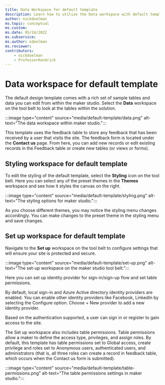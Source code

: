 ```yaml
---
title: Data Workspace for default template
description: Learn how to utilize the Data workspace with default template.
author: nickdoelman
ms.topic: conceptual
ms.custom: 
ms.date: 05/24/2022
ms.subservice:
ms.author: ndoelman 
ms.reviewer: 
contributors:
    - nickdoelman
    - ProfessorKendrick
---
```


# Data workspace for default template

The default design template comes with a rich set of sample tables and data you can edit from within the maker studio. Select the **Data** workspace on the tool belt to look at the tables within the solution.

:::image type="content" source="media/default-template/data.png" alt-text="The data workspace within maker studio.":::

This template uses the feedback table to store any feedback that has been received by a user that visits the site. The feedback form is located under the **Contact us** page. From here, you can add new records or edit existing records in the Feedback table or create new tables (or views or forms).

## Styling workspace for default template

To edit the styling of the default template, select the **Styling** icon on the tool belt. Here you can select any of the preset themes in the **Themes** workspace and see how it styles the canvas on the right.

:::image type="content" source="media/default-template/styling.png" alt-text="The styling options for maker studio.":::

As you choose different themes, you may notice the styling menu changes accordingly. You can make changes to the preset theme in the styling menu and save changes.

## Set up workspace for default template

Navigate to the **Set up** workspace on the tool belt to configure settings that will ensure your site is protected and secure.

:::image type="content" source="media/default-template/set-up.png" alt-text="The set-up workspace on the maker studio tool belt.":::

Here you can set up identity provider for sign-in/sign-up flow and set table permissions.

By default, local sign-in and Azure Active directory identity providers are enabled. You can enable other identity providers like Facebook, LinkedIn by selecting the Configure option. Choose + New provider to add a new identity provider.

Based on the authentication supported, a user can sign in or register to gain access to the site.

The Set up workspace also includes table permissions. Table permissions allow a maker to define the access type, privileges, and assign roles. By default, this template has table permissions set to Global access, create privilege and roles set to Anonymous users, authenticated users, and administrators (that is, all three roles can create a record in feedback table, which occurs when the Contact us form is submitted).

:::image type="content" source="media/default-template/table-permissions.png" alt-text="The table permissions settings in maker studio.":::
